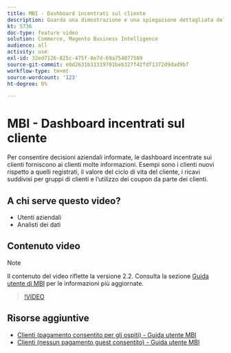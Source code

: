 ```yaml
---
title: MBI - Dashboard incentrati sul cliente
description: Guarda una dimostrazione e una spiegazione dettagliata delle dashboard incentrate sul cliente.
kt: 5736
doc-type: feature video
solution: Commerce, Magento Business Intelligence
audience: all
activity: use
exl-id: 32ed7126-825c-475f-8e7d-69a754077589
source-git-commit: e8d2631b31319701beb327f42fdf1372d9dad9b7
workflow-type: tm+mt
source-wordcount: '123'
ht-degree: 0%

---
```


# MBI - Dashboard incentrati sul cliente

Per consentire decisioni aziendali informate, le dashboard incentrate sui clienti forniscono ai clienti molte informazioni. Esempi sono i clienti nuovi rispetto a quelli registrati, il valore del ciclo di vita del cliente, i ricavi suddivisi per gruppi di clienti e l’utilizzo dei coupon da parte dei clienti.

## A chi serve questo video?

- Utenti aziendali
- Analisti dei dati

## Contenuto video

>[!NOTE]
>
>Il contenuto del video riflette la versione 2.2. Consulta la sezione [Guida utente di MBI](https://experienceleague.adobe.com/docs/commerce-business-intelligence/mbi/guide-overview.html) per le informazioni più aggiornate.

>[!VIDEO](https://video.tv.adobe.com/v/35990?quality=12&learn=on)

## Risorse aggiuntive

- [Clienti (pagamento consentito per gli ospiti) - Guida utente MBI](https://experienceleague.adobe.com/docs/commerce-business-intelligence/mbi/build/dashboards/dashboards-pro.html#customers-(guest-checkout-allowed))
- [Clienti (nessun pagamento guest consentito) - Guida utente MBI](https://experienceleague.adobe.com/docs/commerce-business-intelligence/mbi/build/dashboards/dashboards-pro.html#customers-(no-guest-checkout-allowed))
